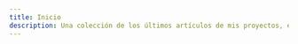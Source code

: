 ```yaml
---
title: Inicio
description: Una colección de los últimos artículos de mis proyectos, extensiones y más.
---
```

